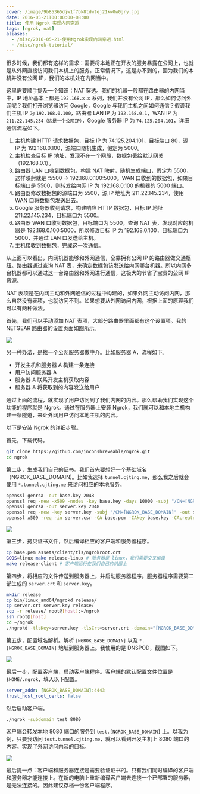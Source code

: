 ```yaml
---
cover: /image/9b85365djw1f7bk8tdwtej21kw0w0gry.jpg
date: 2016-05-21T00:00:00+08:00
title: 使用 Ngrok 实现内网穿透
tags: [ngrok, nat]
aliases:
  - /misc/2016-05-21-使用Ngrok实现内网穿透.html
  - /misc/ngrok-tutorial/
---
```

很多时候，我们都有这样的需求：需要将本地正在开发的服务暴露在公网上，也就是从外网直接访问我们本机上的服务。正常情况下，这是办不到的，因为我们的本机并没有公网 IP，我们的本机处在内网当中。

这里需要顺手提及一个知识：NAT 穿透。我们的机器一般都在路由器的内网当中，IP 地址基本上都是 `192.168.x.x` 系列，我们并没有公网 IP，那么如何访问外网呢？我们打开浏览器访问 Google，Google 与我们主机之间如何通信？假设我们主机 IP 为 `192.168.0.100`，路由器 LAN IP 为 `192.168.0.1`，WAN IP 为 `211.22.145.234（这是一个公网IP）`，Google 服务器 IP 为 `74.125.204.101`，详细通信流程如下。

<!--more-->

1. 主机构建 HTTP 请求数据包，目标 IP 为 74.125.204.101，目标端口 80，源 IP 为 192.168.0.100，源端口随机生成，假定为 5000。
2. 主机检查目标 IP 地址，发现不在一个网段，数据包丢给默认网关（192.168.0.1）。
3. 路由器 LAN 口收到数据包，构建 NAT 映射，随机生成端口，假定为 5500，这样映射就是 :5500 -> 192.168.0.100:5000。WAN 口收到的数据包，如果目标端口是 5500，则转发给内网 IP 为 192.168.0.100 的机器的 5000 端口。
4. 路由器修改数据包的源端口为 5500，源 IP 地址为 211.22.145.234，使用 WAN 口将数据包发送出去。
5. Google 服务器收到请求，构建响应 HTTP 数据包，目标 IP 地址 211.22.145.234，目标端口为 5500。
6. 路由器 WAN 口收到数据包，目标端口为 5500，查询 NAT 表，发现对应的机器是 192.168.0.100:5000，所以修改目标 IP 为 192.168.0.100，目标端口为 5000，并通过 LAN 口发送给主机。
7. 主机接收到数据包，完成这一次通信。

从上面可以看出，内网机器能够和外网通信，全靠拥有公网 IP 的路由器做交通枢纽。路由器通过查询 NAT 表，来确定数据包该发送给内网哪台机器。所以内网多台机器都可以通过这一台路由器和外网进行通信，这极大的节省了宝贵的公网 IP 资源。

NAT 表项是在内网主动和外网通信的过程中构建的，如果外网主动访问内网，那么自然没有表项，也就访问不到。如果想要从外网访问内网，根据上面的原理我们可以有两种做法。

首先，我们可以手动添加 NAT 表项，大部分路由器里面都有这个设置项。我的 NETGEAR 路由器的设置页面如图所示。

![](/image/9b85365dgw1f43dxm3ux6j21gz0jo78u.jpg)

另一种办法，是找一个公网服务器做中介。比如服务器 A，流程如下。

- 开发主机和服务器 A 构建一条连接
- 用户访问服务器 A
- 服务器 A 联系开发主机获取内容
- 服务器 A 将获取到的内容发送给用户

通过上面的流程，就实现了用户访问到了我们内网的内容。那么帮助我们实现这个功能的程序就是 Ngrok。通过在服务器上安装 Ngrok，我们就可以和本地主机构建一条隧道，来让外网用户访问本地主机的内容。

以下是安装 Ngrok 的详细步骤。

首先，下载代码。

```bash
git clone https://github.com/inconshreveable/ngrok.git
cd ngrok
```

第二步，生成我们自己的证书。我们首先要想好一个基础域名（NGROK_BASE_DOMAIN)。比如我选择 `tunnel.cjting.me`，那么我之后就会使用 `*.tunnel.cjting.me` 来访问相应的本地服务。

```bash
openssl genrsa -out base.key 2048
openssl req -new -x509 -nodes -key base.key -days 10000 -subj "/CN=[NGROK_BASE_DOMAIN]" -out base.pem
openssl genrsa -out server.key 2048
openssl req -new -key server.key -subj "/CN=[NGROK_BASE_DOMAIN]" -out server.csr
openssl x509 -req -in server.csr -CA base.pem -CAkey base.key -CAcreateserial -days 10000 -out server.crt
```

![](/image/9b85365djw1f439iat2lpj20qi0g5grx.jpg)

第三步，拷贝证书文件，然后编译相应的客户端和服务器程序。

```bash
cp base.pem assets/client/tls/ngrokroot.crt
GOOS=linux make release-linux # 服务器是 linux，我们需要交叉编译
make release-client # 客户端运行在我们自己的机器上
```

第四步，将相应的文件传送到服务器上，并启动服务器程序。服务器程序需要第二部生成的 `server.crt` 和 `server.key`。

```bash
mkdir release
cp bin/linux_amd64/ngrokd release/
cp server.crt server.key release/
scp -r release/ root@[host]:~/ngrok
ssh root@[host]
cd ~/ngrok
./ngrokd -tlsKey=server.key -tlsCrt=server.crt -domain="[NGROK_BASE_DOMAIN]" -httpAddr=":80" -httpsAddr=":443"
```

第五步，配置域名解析。解析 `[NGROK_BASE_DOMAIN]` 以及 `*.[NGROK_BASE_DOMAIN]` 地址到服务器上。我使用的是 DNSPOD，截图如下。

![](/image/9b85365djw1f43rtmytwvj20nn0bqwgl.jpg)

最后一步，配置客户端，启动客户端程序。客户端的默认配置文件位置是 `$HOME/.ngrok`，填入以下配置。

```yaml
server_addr: [NGROK_BASE_DOMAIN]:4443
trust_host_root_certs: false
```

然后启动客户端。

```bash
./ngrok -subdomain test 8080
```

客户端会转发本地 8080 端口的服务到 `test.[NGROK_BASE_DOMAIN]` 上。以我为例，只要我访问 `test.tunnel.cjting.me`，就可以看到开发主机上 8080 端口的内容。实现了外网访问内容的目标。

![](/image/9b85365dgw1f43t9r2wshj20iq06i74v.jpg)

最后提一点：客户端和服务器连接是需要验证证书的。只有我们同时编译的客户端和服务器才能连接上。在新的电脑上重新编译客户端去连接一个已部署的服务器，是无法连接的。因此建议存档一份客户端程序。

